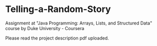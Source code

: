 # Telling-a-Random-Story
Assignment at "Java Programming: Arrays, Lists, and Structured Data" course by Duke University - Coursera


Please read the project description pdf uploaded.

